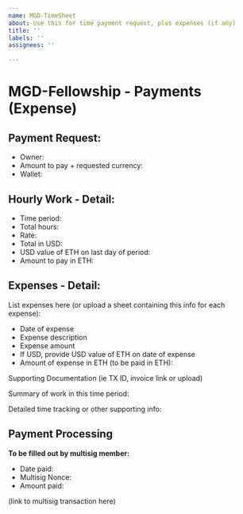 ```yaml
---
name: MGD-TimeSheet
about: Use this for time payment request, plus expenses (if any)
title: ''
labels: ''
assignees: ''

---
```


# MGD-Fellowship - Payments (Expense)

## Payment Request:
* Owner:
* Amount to pay + requested currency:
* Wallet: 


## Hourly Work - Detail:
* Time period: 
* Total hours:
* Rate: 
* Total in USD:
* USD value of ETH on last day of period: 
* Amount to pay in ETH:

## Expenses - Detail:

List expenses here (or upload a sheet containing this info for each expense):

* Date of expense
* Expense description
* Expense amount
* If USD, provide USD value of ETH on date of expense
* Amount of expense in ETH (to be paid in ETH):

Supporting Documentation (ie TX ID, invoice link or upload)


Summary of work in this time period:


Detailed time tracking or other supporting info:



## Payment Processing
**To be filled out by multisig member:**

* Date paid:
* Multisig Nonce: 
* Amount paid:

(link to multisig transaction here)
